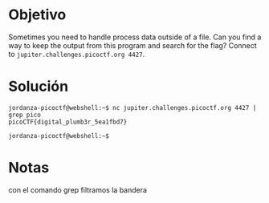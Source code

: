 
# Objetivo 
Sometimes you need to handle process data outside of a file. Can you find a way to keep the output from this program and search for the flag? Connect to `jupiter.challenges.picoctf.org 4427`.

# Solución 
```
jordanza-picoctf@webshell:~$ nc jupiter.challenges.picoctf.org 4427 | grep pico 
picoCTF{digital_plumb3r_5ea1fbd7}

jordanza-picoctf@webshell:~$ 

```
# Notas 
con el comando grep filtramos la bandera 


